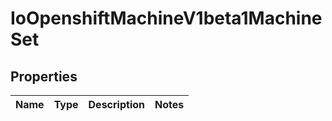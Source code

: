 
# IoOpenshiftMachineV1beta1MachineSet

## Properties
Name | Type | Description | Notes
------------ | ------------- | ------------- | -------------



